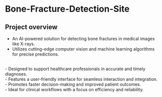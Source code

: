 # Bone-Fracture-Detection-Site 
## Project overview
- An AI-powered solution for detecting bone fractures in medical images like X-rays.
  <br>
-  Utilizes cutting-edge computer vision and machine learning algorithms for precise predictions.
  <br>
- Designed to support healthcare professionals in accurate and timely diagnoses.
  <br>
- Features a user-friendly interface for seamless interaction and integration.
  <br>
- Promotes faster decision-making and improved patient outcomes.
  <br>
- Ideal for clinical workflows with a focus on efficiency and reliability.
